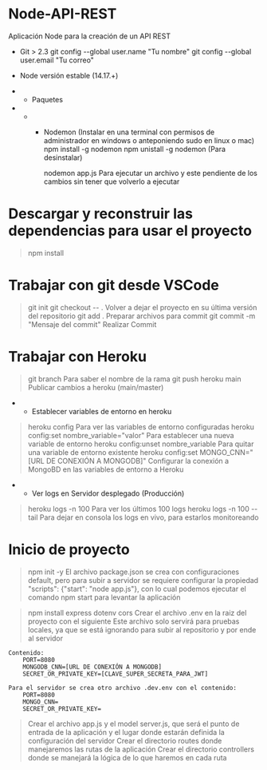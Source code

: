 # Node-API-REST
Aplicación Node para la creación de un API REST

* Git > 2.3
    git config --global user.name "Tu nombre"
    git config --global user.email "Tu correo"

* Node versión estable (14.17.+)
* * Paquetes
* * * Nodemon (Instalar en una terminal con permisos de administrador en windows o anteponiendo sudo en linux o mac)
        npm install -g nodemon
        npm unistall -g nodemon      (Para desinstalar)

        nodemon app.js      Para ejecutar un archivo y este pendiente de los cambios sin tener que volverlo a ejecutar

# Descargar y reconstruir las dependencias para usar el proyecto
> npm install

# Trabajar con git desde VSCode
> git init
> git checkout -- .                     Volver a dejar el proyecto en su última versión del repositorio
> git add .                             Preparar archivos para commit
> git commit -m "Mensaje del commit"    Realizar Commit

# Trabajar con Heroku
> git branch                                    Para saber el nombre de la rama
> git push heroku main                          Publicar cambios a heroku (main/master)

* * Establecer variables de entorno en heroku
> heroku config                                 Para ver las variables de entorno configuradas
> heroku config:set nombre_variable="valor"     Para establecer una nueva variable de entorno
> heroku config:unset nombre_variable           Para quitar una variable de entorno existente
> heroku config:set MONGO_CNN="[URL DE CONEXIÓN A MONGODB]"     Configurar la conexión a MongoBD en las variables de entorno a Heroku

* * Ver logs en Servidor desplegado (Producción)
> heroku logs -n 100                            Para ver los últimos 100 logs
> heroku logs -n 100 --tail                     Para dejar en consola los logs en vivo, para estarlos monitoreando

# Inicio de proyecto
> npm init -y
    El archivo package.json se crea con configuraciones default, pero para subir a servidor se requiere configurar la propiedad "scripts": {"start": "node app.js"}, con lo cual podemos ejecutar el comando npm start para levantar la aplicación

> npm install express dotenv cors
    Crear el archivo .env en la raiz del proyecto con el siguiente 
    Este archivo solo servirá para pruebas locales, ya que se está ignorando para subir al repositorio y por ende al servidor

    Contenido:
        PORT=8080
        MONGODB_CNN=[URL DE CONEXIÓN A MONGODB]
        SECRET_OR_PRIVATE_KEY=[CLAVE_SUPER_SECRETA_PARA_JWT]

    Para el servidor se crea otro archivo .dev.env con el contenido:
        PORT=8080
        MONGO_CNN=
        SECRET_OR_PRIVATE_KEY=

> Crear el archivo app.js y el model server.js, que será el punto de entrada de la aplicación y el lugar donde estarán definida la configuración del servidor
> Crear el directorio routes donde manejaremos las rutas de la aplicación
> Crear el directorio controllers donde se manejará la lógica de lo que haremos en cada ruta
